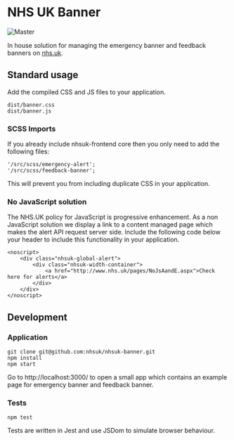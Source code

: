 # NHS UK Banner
![Master](https://github.com/tomdoughty/banner/workflows/Push%20to%20master/badge.svg?event=push)

In house solution for managing the emergency banner and feedback banners on [nhs.uk](https://www.nhs.uk).

## Standard usage
Add the compiled CSS and JS files to your application.
```
dist/banner.css
dist/banner.js
```

### SCSS Imports
If you already include nhsuk-frontend core then you only need to add the following files:
```
'/src/scss/emergency-alert';
'/src/scss/feedback-banner';
```
This will prevent you from including duplicate CSS in your application.

### No JavaScript solution
The NHS.UK policy for JavaScript is progressive enhancement. As a non JavaScript solution we display a link to a content managed page which makes the alert API request server side.
Include the following code below your header to include this functionality in your application.
```
<noscript>
	<div class="nhsuk-global-alert">
		<div class="nhsuk-width-container">
			<a href="http://www.nhs.uk/pages/NoJsAandE.aspx">Check here for alerts</a>
		</div>
	</div>
</noscript>
```

## Development

### Application
```
git clone git@github.com:nhsuk/nhsuk-banner.git
npm install
npm start
```
Go to http://localhost:3000/ to open a small app which contains an example page for emergency banner and feedback banner.

### Tests
```
npm test
```
Tests are written in Jest and use JSDom to simulate browser behaviour.

